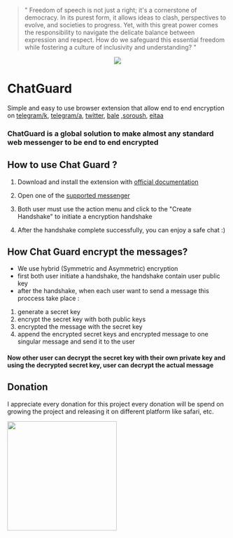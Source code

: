 
> " Freedom of speech is not just a right; it's a cornerstone of democracy. In its purest form, it allows ideas to clash, perspectives to evolve, and societies to progress. Yet, with this great power comes the responsibility to navigate the delicate balance between expression and respect. How do we safeguard this essential freedom while fostering a culture of inclusivity and understanding? "
>
<p align="center">
<img align="center" src="https://github.com/PrivacyForge/ChatGuard/assets/58364608/f4fcd89f-e3e1-42e8-aa6d-58d2e13e8a6a" />
</p>

# ChatGuard

Simple and easy to use browser extension that allow end to end encryption on [telegram/k](https://telegram.com/k), [telegram/a](https://telegram.com/a), [twitter](https://twitter.com), [bale](https://web.bale.ai/chat) ,[soroush](https://web.splus.ir/), [eitaa](https://web.eitaa.com/)

### ChatGuard is a global solution to make almost any standard web messenger to be end to end encrypted

## How to use Chat Guard ?

1. Download and install the extension with [official documentation](https://chat-guard.vercel.app/getting-started/installation)

1. Open one of the [supported messenger](https://chat-guard.vercel.app/getting-started/support)
1. Both user must use the action menu and click to the "Create Handshake" to initiate a encryption handshake
1. After the handshake complete successfully, you can enjoy a safe chat :)

## How Chat Guard encrypt the messages?

- We use hybrid (Symmetric and Asymmetric) encryption
- first both user initiate a handshake, the handshake contain user public key
- after the handshake, when each user want to send a message this proccess take place :

1. generate a secret key
2. encrypt the secret key with both public keys
3. encrypted the message with the secret key
4. append the encrypted secret keys and encrypted message to one singular message and send it to the user

#### Now other user can decrypt the secret key with their own private key and using the decrypted secret key, user can decrypt the actual message

## Donation

I appreciate every donation for this project
every donation will be spend on growing the project and releasing it on different platform like safari, etc.

<a href="https://www.coffeebede.com/mosidev"><img  width="250px" class="img-fluid" src="https://coffeebede.ir/DashboardTemplateV2/app-assets/images/banner/default-yellow.svg" /></a>
